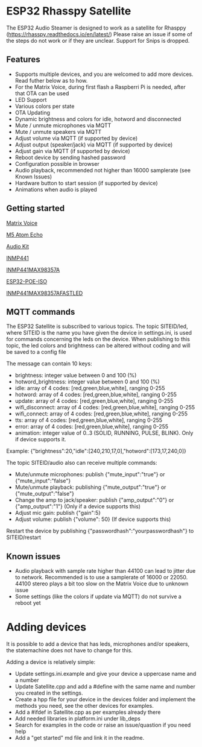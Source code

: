 # ESP32 Rhasspy Satellite

The ESP32 Audio Steamer is designed to work as a satellite for Rhasppy (https://rhasspy.readthedocs.io/en/latest/)
Please raise an issue if some of the steps do not work or if they are unclear.
Support for Snips is dropped.

## Features

- Supports multiple devices, and you are welcomed to add more devices. Read futher below as to how.
- For the Matrix Voice, during first flash a Raspberri Pi is needed, after that OTA can be used
- LED Support
- Various colors per state
- OTA Updating
- Dynamic brightness and colors for idle, hotword and disconnected
- Mute / unmute microphones via MQTT
- Mute / unmute speakers via MQTT
- Adjust volume via MQTT (if supported by device)
- Adjust output (speaker/jack) via MQTT (if supported by device)
- Adjust gain via MQTT (if supported by device)
- Reboot device by sending hashed password
- Configuration possible in browser
- Audio playback, recommended not higher than 16000 samplerate (see Known Issues)
- Hardware button to start session (if supported by device)
- Animations when audio is played

## Getting started
[Matrix Voice](matrixvoice.md)

[M5 Atom Echo](m5atomecho.md)

[Audio Kit](audiokit.md)

[INMP441](inmp441.md)

[INMP441MAX98357A](inmp441max98357a.md)

[ESP32-POE-ISO](Esp32-poe-iso.md)

[INMP441MAX98357AFASTLED](inmp441max98357afastled.md)

## MQTT commands

The ESP32 Satellite is subscribed to various topics.
The topic SITEID/led, where SITEID is the name you have given the device in settings.ini, is used for commands concerning the leds on the device.
When publishing to this topic, the led colors and brightness can be altered without coding and will be saved to a config file

The message can contain 10 keys:

- brightness: integer value between 0 and 100 (%)
- hotword_brightness: integer value between 0 and 100 (%)
- idle: array of 4 codes: [red,green,blue,white], ranging 0-255
- hotword: array of 4 codes: [red,green,blue,white], ranging 0-255
- update: array of 4 codes: [red,green,blue,white], ranging 0-255
- wifi_disconnect: array of 4 codes: [red,green,blue,white], ranging 0-255
- wifi_connect: array of 4 codes: [red,green,blue,white], ranging 0-255
- tts: array of 4 codes: [red,green,blue,white], ranging 0-255
- error: array of 4 codes: [red,green,blue,white], ranging 0-255
- animation: integer value of 0..3 (SOLID, RUNNING, PULSE, BLINK). Only if device supports it.

Example: {"brightness":20,"idle":[240,210,17,0],"hotword":[173,17,240,0]}

The topic SITEID/audio also can receive multiple commands:

- Mute/unmute microphones: publish {"mute_input":"true"} or {"mute_input":"false"}
- Mute/unmute playback: publishing {"mute_output":"true"} or {"mute_output":"false"}
- Change the amp to jack/speaker: publish {"amp_output":"0"} or {"amp_output":"1"} (Only if a device supports this)
- Adjust mic gain: publish {"gain":5}
- Adjust volume: publish {"volume": 50} (If device supports this)

Restart the device by publishing {"passwordhash":"yourpasswordhash"} to SITEID/restart

## Known issues

- Audio playback with sample rate higher than 44100 can lead to jitter due to network. Recommended is to use a samplerate of 16000 or 22050. 44100 stereo plays a bit too slow on the Matrix Voice due to unknown issue
- Some settings (like the colors if update via MQTT) do not survive a reboot yet

# Adding devices

It is possible to add a device that has leds, microphones and/or speakers, the statemachine does not have to change for this.

Adding a device is relatively simple:

- Update settings.ini.example and give your device a uppercase name and a number
- Update Satellite.cpp and add a #define with the same name and number you created in the settings.
- Create a hpp file for your device in the devices folder and implement the methods you need, see the other devices for examples.
- Add a #ifdef in Satellite.cpp as per examples already there
- Add needed libraries in platform.ini under lib_deps
- Search for examples in the code or raise an issue/quastion if you need help
- Add a "get started" md file and link it in the readme.
